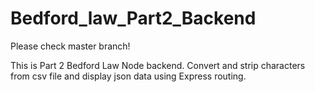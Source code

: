 # Bedford_law_Part2_Backend

Please check master branch!

This is Part 2 Bedford Law Node backend. Convert and strip characters from csv file and display json data using Express routing.

